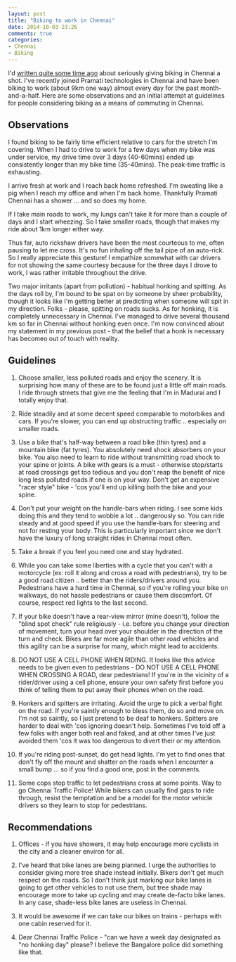 ```yaml
---
layout: post
title: "Biking to work in Chennai"
date: 2014-10-03 23:26
comments: true
categories: 
- Chennai
- Biking
---
```


I'd [written quite some time ago][being-the-change] about seriously giving
biking in Chennai a shot. I've recently joined Pramati technologies in Chennai
and have been biking to work (about 9km one way) almost every day for the past
month-and-a-half. Here are some observations and an initial attempt at
guidelines for people considering biking as a means of commuting in Chennai.

<!-- more -->

## Observations

I found biking to be fairly time efficient relative to cars for the stretch I'm
covering. When I had to drive to work for a few days when my bike was under
service, my drive time over 3 days (40-60mins) ended up consistently longer
than my bike time (35-40mins). The peak-time traffic is exhausting.

I arrive fresh at work and I reach back home refreshed. I'm sweating like a pig
when I reach  my office and when I'm back home. Thankfully Pramati Chennai has
a shower ... and so does my home. 

If I take main roads to work, my lungs can't take it for more than a couple of
days and I start wheezing. So I take smaller roads, though that makes my ride
about 1km longer either way.

Thus far, auto rickshaw drivers have been the most courteous to me, often
pausing to let me cross. It's no fun inhaling off the tail pipe of an
auto-rick. So I really appreciate this gesture! I empathize somewhat with car
drivers for not showing the same courtesy because for the three days I drove to
work, I was rather irritable throughout the drive.

Two major irritants (apart from pollution) - habitual honking and spitting. As
the days roll by, I'm bound to be spat on by someone by sheer probability,
though it looks like I'm getting better at predicting when someone will spit in
my direction. Folks - please, spitting on roads sucks. As for honking, it is
completely unnecessary in Chennai. I've managed to drive several thousand km so
far in Chennai without honking even once. I'm now convinced about my statement
in my previous post - that the belief that a honk is necessary has becomeo out
of touch with reality.

## Guidelines

1. Choose smaller, less polluted roads and enjoy the scenery. It is surprising
   how many of these are to be found just a little off main roads. I ride
   through streets that give me the feeling that I'm in Madurai and I totally
   enjoy that.

2. Ride steadily and at some decent speed comparable to motorbikes and cars. If
   you're slower, you can end up obstructing traffic .. especially on smaller
   roads.

3. Use a bike that's half-way between a road bike (thin tyres) and a mountain
   bike (fat tyres). You absolutely need shock absorbers on your bike. You also
   need to learn to ride without transmitting road shock to your spine or
   joints. A bike with gears is a must - otherwise stop/starts at road
   crossings get too tedious and you don't reap the benefit of nice long less
   polluted roads if one is on your way. Don't get an expensive "racer style"
   bike - 'cos you'll end up killing both the bike and your spine.

4. Don't put your weight on the handle-bars when riding. I see some kids doing
   this and they tend to wobble a lot .. dangerously so. You can ride steady
   and at good speed if you use the handle-bars for steering and not for
   resting your body. This is particularly important since we don't have the
   luxury of long straight rides in Chennai most often.

5. Take a break if you feel you need one and stay hydrated. 

6. While you can take some liberties with a cycle that you can't with a
   motorcycle (ex: roll it along and cross a road with pedestrians), try to be
   a good road citizen .. better than the riders/drivers around you.
   Pedestrians have a hard time in Chennai, so if you're rolling your bike on
   walkways, do not hassle pedestrians or cause them discomfort. Of course,
   respect red lights to the last second.

7. If your bike doesn't have a rear-view mirror (mine doesn't), follow the
   "blind spot check" rule religiously - i.e. before you change your direction
   of movement, turn your head over your shoulder in the direction of the turn
   and check. Bikes are far more agile than other road vehicles and this
   agility can be a surprise for many, which might lead to accidents.

8. DO NOT USE A CELL PHONE WHEN RIDING. It looks like this advice needs to be 
   given even to pedestrians - DO NOT USE A CELL PHONE WHEN CROSSING A ROAD,
   dear pedestrians! If you're in the vicinity of a rider/driver using a cell
   phone, ensure your own safety first before you think of telling them to put
   away their phones when on the road.

9. Honkers and spitters are irritating. Avoid the urge to pick a verbal fight
   on the road. If you're saintly enough to bless them, do so and move on. I'm
   not so saintly, so I just pretend to be deaf to honkers. Spitters are harder
   to deal with 'cos ignoring doesn't help. Sometimes I've told off a few folks
   with anger both real and faked, and at other times I've just avoided them
   'cos it was too dangerous to divert their or my attention.

10. If you're riding post-sunset, do get head lights. I'm yet to find ones that
    don't fly off the mount and shatter on the roads when I encounter a small
    bump ... so if you find a good one, post in the comments.

11. Some cops stop traffic to let pedestrians cross at some points. Way to go
    Chennai Traffic Police! While bikers can usually find gaps to ride through,
    resist the temptation and be a model for the motor vehicle drivers so they
    learn to stop for pedestrians.

## Recommendations

1. Offices - if you have showers, it may help encourage more cyclists in the
   city and a cleaner environ for all.

2. I've heard that bike lanes are being planned. I urge the authorities to
   consider giving more tree shade instead initially. Bikers don't get much
   respect on the roads. So I don't think just marking our bike lanes is going
   to get other vehicles to not use them, but tree shade may encourage more to
   take up cycling and may create de-facto bike lanes. In any case, shade-less
   bike lanes are useless in Chennai.

3. It would be awesome if we can take our bikes on trains - perhaps with one
   cabin reserved for it.

4. Dear Chennai Traffic Police - "can we have a week day designated as "no
   honking day" please? I believe the Bangalore police did something like that.
   
[being-the-change]: /blog/2014/02/21/being-the-change-i-want-to-see-in-chennai

